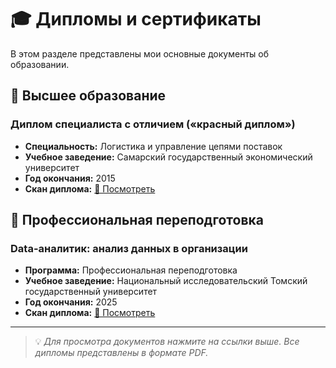 # 🎓 Дипломы и сертификаты

В этом разделе представлены мои основные документы об образовании.

## 📜 Высшее образование

### Диплом специалиста с отличием («красный диплом»)
- **Специальность:** Логистика и управление цепями поставок
- **Учебное заведение:** Самарский государственный экономический университет
- **Год окончания:** 2015
- **Скан диплома:** [📎 Посмотреть](ссылка_на_файл_диплома_логиста.pdf)

## 🔄 Профессиональная переподготовка

### Data-аналитик: анализ данных в организации
- **Программа:** Профессиональная переподготовка
- **Учебное заведение:** Национальный исследовательский Томский государственный университет
- **Год окончания:** 2025
- **Скан диплома:** [📎 Посмотреть](ссылка_на_файл_диплома_аналитика.pdf)

---

> 💡 *Для просмотра документов нажмите на ссылки выше. Все дипломы представлены в формате PDF.*
